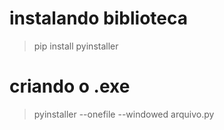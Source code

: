 # instalando biblioteca
> pip install pyinstaller

# criando o .exe
> pyinstaller --onefile --windowed arquivo.py